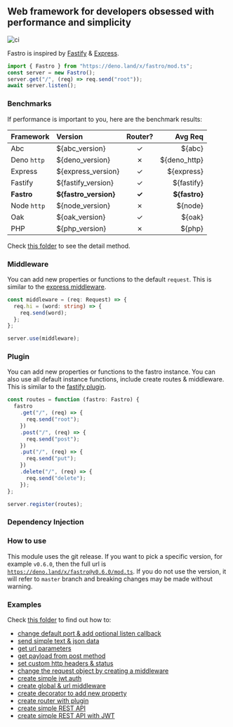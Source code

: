 ## Web framework for developers obsessed with performance and simplicity
![ci](https://github.com/fastrojs/fastro-server/workflows/ci/badge.svg)

Fastro is inspired by [Fastify](https://www.fastify.io/) & [Express](https://expressjs.com/).

```ts
import { Fastro } from "https://deno.land/x/fastro/mod.ts";
const server = new Fastro();
server.get("/", (req) => req.send("root"));
await server.listen();
```

### Benchmarks
If performance is important to you, here are the benchmark results:

| Framework | Version | Router? | Avg Req |
| :-- | :-- | :--: | --: |
| Abc | ${abc_version} | &#10003; | ${abc} |
| Deno `http` | ${deno_version} | &#10007; | ${deno_http} |
| Express | ${express_version} | &#10003; | ${express} |
| Fastify | ${fastify_version} | &#10003; | ${fastify} |
| **Fastro** | **${fastro_version}** | **&#10003;** | **${fastro}**  |
| Node `http` | ${node_version} | &#10007; | ${node} |
| Oak | ${oak_version} | &#10003; | ${oak} |
| PHP | ${php_version} | &#10007; | ${php} |

Check [this folder](https://github.com/fastrojs/fastro-server/tree/master/benchmarks) to see the detail method.

### Middleware

You can add new properties or functions to the default `request`. This is similar to the [express middleware](https://expressjs.com/en/guide/writing-middleware.html).
```ts
const middleware = (req: Request) => {
  req.hi = (word: string) => {
    req.send(word);
  };
};

server.use(middleware);
```

### Plugin
You can add new properties or functions to the fastro instance. You can also use all default instance functions, include create routes & middleware. This is similar to the [fastify plugin](https://www.fastify.io/docs/latest/Plugins/).
```ts
const routes = function (fastro: Fastro) {
  fastro
    .get("/", (req) => {
      req.send("root");
    })
    .post("/", (req) => {
      req.send("post");
    })
    .put("/", (req) => {
      req.send("put");
    })
    .delete("/", (req) => {
      req.send("delete");
    });
};

server.register(routes);

```

### Dependency Injection

### How to use

This module uses the git release. If you want to pick a specific version, for example `v0.6.0`, then the full url is [`https://deno.land/x/fastro@v0.6.0/mod.ts`](https://deno.land/x/fastro@v0.6.0/mod.ts). If you do not use the version, it will refer to `master` branch and breaking changes may be made without warning.

### Examples

Check [this folder](https://github.com/fastrojs/fastro-server/tree/master/examples) to find out how to: 
- [change default port & add optional listen callback](https://github.com/fastrojs/fastro-server/blob/master/examples/main.ts#L34)
- [send simple text & json data](https://github.com/fastrojs/fastro-server/blob/master/examples/main.ts#L5)
- [get url parameters](https://github.com/fastrojs/fastro-server/blob/master/examples/main.ts#L20)
- [get payload from post method](https://github.com/fastrojs/fastro-server/blob/master/examples/main.ts#L30)
- [set custom http headers & status](https://github.com/fastrojs/fastro-server/blob/master/examples/main.ts#L9)
- [change the request object by creating a middleware](https://github.com/fastrojs/fastro-server/blob/master/examples/use_middleware.ts#L6)
- [create simple jwt auth](https://github.com/fastrojs/fastro-server/blob/master/examples/simple_jwt_auth.ts)
- [create global & url middleware](https://github.com/fastrojs/fastro-server/blob/master/examples/middleware.ts)
- [create decorator to add new property](https://github.com/fastrojs/fastro-server/blob/master/examples/decorate.ts)
- [create router with plugin](https://github.com/fastrojs/fastro-server/blob/master/examples/plugin.ts)
- [create simple REST API](https://github.com/fastrojs/fastro-server/blob/master/examples/crud_postgres.ts)
- [create simple REST API with JWT](https://github.com/fastrojs/fastro-server/blob/master/examples/rest_api_jwt)

